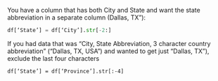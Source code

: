 You have a column that has both City and State and want the state abbreviation in a separate column (Dallas, TX”):

```python   
df[‘State’] = df[‘City’].str[-2:]
```

If you had data that was “City, State Abbreviation, 3 character country abbreviation” (“Dallas, TX, USA”) and wanted to get just “Dallas, TX”), exclude the last four characters 
```
df[‘State’] = df[‘Province’].str[:-4]
```

